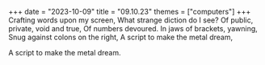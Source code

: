 +++
date = "2023-10-09"
title = "09.10.23"
themes = ["computers"]
+++
Crafting words upon my screen,
What strange diction do I see?
Of public, private, void and true,
Of numbers devoured.
In jaws of brackets, yawning,
Snug against colons on the right,
A script to make the metal dream,

A script to make the metal dream.
